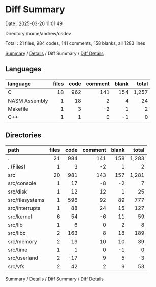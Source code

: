 # Diff Summary

Date : 2025-03-20 11:01:49

Directory /home/andrew/osdev

Total : 21 files,  984 codes, 141 comments, 158 blanks, all 1283 lines

[Summary](results.md) / [Details](details.md) / Diff Summary / [Diff Details](diff-details.md)

## Languages
| language | files | code | comment | blank | total |
| :--- | ---: | ---: | ---: | ---: | ---: |
| C | 18 | 962 | 141 | 154 | 1,257 |
| NASM Assembly | 1 | 18 | 2 | 4 | 24 |
| Makefile | 1 | 3 | -2 | 1 | 2 |
| C++ | 1 | 1 | 0 | -1 | 0 |

## Directories
| path | files | code | comment | blank | total |
| :--- | ---: | ---: | ---: | ---: | ---: |
| . | 21 | 984 | 141 | 158 | 1,283 |
| . (Files) | 1 | 3 | -2 | 1 | 2 |
| src | 20 | 981 | 143 | 157 | 1,281 |
| src/console | 1 | 17 | -8 | -2 | 7 |
| src/disk | 1 | 12 | 12 | 1 | 25 |
| src/filesystems | 1 | 596 | 92 | 89 | 777 |
| src/interrupts | 1 | 88 | 24 | 15 | 127 |
| src/kernel | 6 | 54 | -6 | 11 | 59 |
| src/lib | 1 | 6 | 0 | 2 | 8 |
| src/libc | 2 | 163 | 8 | 18 | 189 |
| src/memory | 2 | 19 | 10 | 10 | 39 |
| src/time | 1 | 1 | 0 | -1 | 0 |
| src/userland | 2 | -17 | 9 | 5 | -3 |
| src/vfs | 2 | 42 | 2 | 9 | 53 |

[Summary](results.md) / [Details](details.md) / Diff Summary / [Diff Details](diff-details.md)
